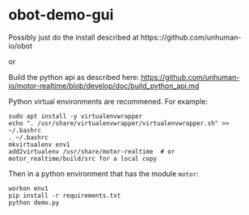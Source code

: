 # obot-demo-gui

Possibly just do the install described at https:://github.com/unhuman-io/obot

or

Build the python api as described here: https://github.com/unhuman-io/motor-realtime/blob/develop/doc/build_python_api.md

Python virtual environments are recommened. For example:
```shell
sudo apt install -y virtualenvwrapper
echo ". /usr/share/virtualenvwrapper/virtualenvwrapper.sh" >> ~/.bashrc
. ~/.bashrc
mkvirtualenv env1
add2virtualenv /usr/share/motor-realtime  # or motor_realtime/build/src for a local copy
```

Then in a python environment that has the module `motor`:
```shell
workon env1
pip install -r requirements.txt
python demo.py
```
